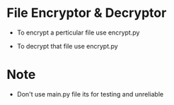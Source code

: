 # File Encryptor & Decryptor

- To encrypt a perticular file use encrypt.py

- To decrypt that file use encrypt.py

# Note
- Don't use main.py file its for testing and unreliable
